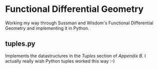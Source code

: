 # Functional Differential Geometry

Working my way through Sussman and Wisdom's Functional Differential Geometry
and implementing it in Python.

## tuples.py

Implements the datastructures in the *Tuples* section of *Appendix B*. I
actually really wish Python tuples worked this way :-)

